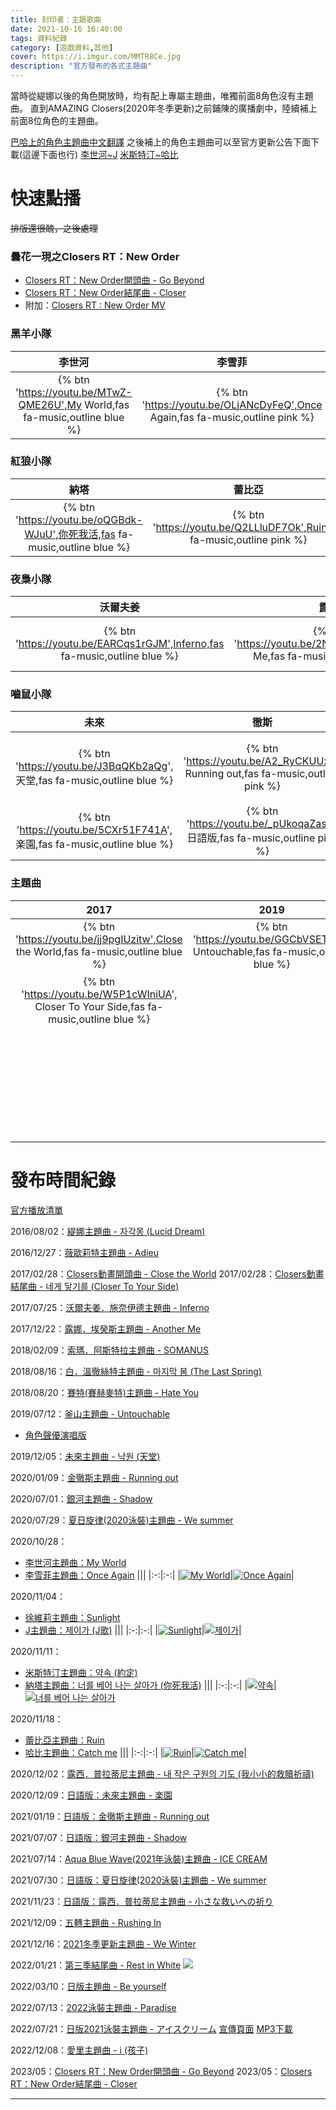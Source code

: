 ```yaml
---
title: 封印者：主題歌曲
date: 2021-10-16 16:40:00
tags: 資料紀錄
category: [遊戲資料,其他]
cover: https://i.imgur.com/MMTR8Ce.jpg
description: "官方發布的各式主題曲"
---
```


當時從緹娜以後的角色開放時，均有配上專屬主題曲，唯獨前面8角色沒有主題曲。
直到AMAZING Closers(2020年冬季更新)之前鋪陳的廣播劇中，陸續補上前面8位角色的主題曲。

[巴哈上的角色主題曲中文翻譯](https://forum.gamer.com.tw/C.php?bsn=23655&snA=6423)
之後補上的角色主題曲可以至官方更新公告下面下載(這邊下面也行)
[李世河~J](https://closers.nexon.com/News/GMNote/View?n4ArticleSN=478&n4ArticleCategorySN=3)
[米斯特汀~哈比](https://closers.nexon.com/News/GMNote/View?n4ArticleSN=479&n4ArticleCategorySN=3)

# 快速點播
~~排版還很醜，之後處理~~
### 曇花一現之Closers RT：New Order
- [Closers RT：New Order開頭曲 - Go Beyond](https://youtu.be/xruoEBWsMOo)
- [Closers RT：New Order結尾曲 - Closer](https://youtu.be/Wfi_SMMKvNY)
- 附加：[Closers RT : New Order MV](https://youtu.be/TXh4srE_AGA)

### 黑羊小隊
| 李世河 | 李雪菲 | 徐維莉 |  J  | 米斯特汀 |
| :--------: | :--------: | :--------: | :--------: | :--------: |
| {% btn 'https://youtu.be/MTwZ-QME26U',My World,fas fa-music,outline blue %} | {% btn 'https://youtu.be/OLjANcDyFeQ',Once Again,fas fa-music,outline pink %} | {% btn 'https://youtu.be/wJiSZ0wiCm4',Sunlight,fas fa-music,outline %} | {% btn 'https://youtu.be/rTIuf_DNUBQ',J歌,fas fa-music,outline orange %} | {% btn 'https://youtu.be/L2Gi5Oi9XNQ',約定,fas fa-music,outline green %} |
### 紅狼小隊
| 納塔 | 蕾比亞 | 哈比 |  緹娜  | 薇歐莉特 | 
| :--------: | :--------: | :--------: | :--------: | :--------: |
| {% btn 'https://youtu.be/oQGBdk-WJuU',你死我活,fas fa-music,outline blue %} | {% btn 'https://youtu.be/Q2LLluDF7Ok',Ruin,fas fa-music,outline pink %} | {% btn 'https://youtu.be/0MDtYNMZAQw',Catch me,fas fa-music,outline %} | {% btn 'https://youtu.be/dBT71GseOn0',Lucid Dream,fas fa-music,outline orange %} | {% btn 'https://youtu.be/JJjIFbzk_jM',Adieu,fas fa-music,outline green %} |
### 夜梟小隊
| 沃爾夫姜 | 露娜 | 索瑪 | 白 | 賽特 | 
| :--------: | :--------: | :--------: | :--------: | :--------: |
| {% btn 'https://youtu.be/EARCqs1rGJM',Inferno,fas fa-music,outline blue %} | {% btn 'https://youtu.be/2NWi2ian9x0',Another Me,fas fa-music,outline pink %} | {% btn 'https://youtu.be/v0R9VmkDjjQ',SOMANUS,fas fa-music,outline %} | {% btn 'https://youtu.be/behVkZOo36g',The Last Spring,fas fa-music,outline orange %} | {% btn 'https://youtu.be/8UMicrpHmeI',Hate You,fas fa-music,outline green %} |
### 嚙鼠小隊
| 未來 | 徹斯 | 銀河 | 露西 | 愛里 | 
| :--------: | :--------: | :--------: | :--------: | :--------: |
| {% btn 'https://youtu.be/J3BqQKb2aQg', 天堂,fas fa-music,outline blue %} | {% btn 'https://youtu.be/A2_RyCKUUx8', Running out,fas fa-music,outline pink %} | {% btn 'https://youtu.be/0KU3LmvCc1A',Shadow,fas fa-music,outline %} | {% btn 'https://youtu.be/RJ9k-1Z8q60',我小小的救贖祈禱,fas fa-music,outline orange %} | {% btn 'https://youtu.be/QJJbQxmFOtE', 孩子,fas fa-music,outline blue %} |
| {% btn 'https://youtu.be/5CXr51F741A', 楽園,fas fa-music,outline blue %} | {% btn 'https://youtu.be/_pUkoqaZasA', 日語版,fas fa-music,outline pink %} | {% btn 'https://youtu.be/yKvxNTV2Eos',日語版,fas fa-music,outline %} | {% btn 'https://youtu.be/Dwijmjdkm-w',小さな救いへの祈り,fas fa-music,outline orange %} |  |
### 主題曲
| 2017 | 2019 | 2020 | 2021 | 2022 |
| :--------: | :--------: | :--------: | :--------: | :--------: | 
| {% btn 'https://youtu.be/jj9pgIUzitw',Close the World,fas fa-music,outline blue %} | {% btn 'https://youtu.be/GGCbVSETqk0', Untouchable,fas fa-music,outline blue %} | {% btn 'https://youtu.be/yAW-k7eNDuQ', We summer,fas fa-music,outline blue %} | {% btn 'https://youtu.be/lxwhsF334eg', ICE CREAM,fas fa-music,outline blue %} | {% btn 'https://youtu.be/VSyNr7H7hCM',Rest in White,fas fa-music,outline blue %} |
| {% btn 'https://youtu.be/W5P1cWIniUA', Closer To Your Side,fas fa-music,outline blue %} || {% btn 'https://youtu.be/Xv_Q_dQDypI', 日語版,fas fa-music,outline blue %} | {% btn 'https://youtu.be/IYI2xBhZJHk', We Winter,fas fa-music,outline blue %} | {% btn 'https://youtu.be/K01FcoQ6NMU', Be yourself,fas fa-music,outline blue %} |
||||{% btn 'https://youtu.be/0MDtYNMZAQw', Rushing In,fas fa-music,outline blue %}| {% btn 'https://youtu.be/67-8B4OoaiE', Paradise,fas fa-music,outline blue %}
||||| {% btn 'https://youtu.be/hAAyZAUTj0I', アイスクリーム,fas fa-music,outline blue %}

# 發布時間紀錄
[官方播放清單](https://youtube.com/playlist?list=PLhSX9RskYYvKPKjQwSwEaiYoRKaWAuUHP)

2016/08/02：[緹娜主題曲 - 자각몽 (Lucid Dream)](https://youtu.be/dBT71GseOn0)

2016/12/27：[薇歐莉特主題曲 - Adieu](https://youtu.be/JJjIFbzk_jM)

2017/02/28：[Closers動畫開頭曲 - Close the World](https://youtu.be/jj9pgIUzitw)
2017/02/28：[Closers動畫結尾曲 - 네게 닿기를 (Closer To Your Side)](https://youtu.be/W5P1cWIniUA)

2017/07/25：[沃爾夫姜．施奈伊德主題曲 - Inferno](https://youtu.be/EARCqs1rGJM)

2017/12/22：[露娜．埃癸斯主題曲 - Another Me](https://youtu.be/2NWi2ian9x0)

2018/02/09：[索瑪．阿斯特拉主題曲 - SOMANUS](https://youtu.be/v0R9VmkDjjQ)

2018/08/16：[白．溫徹絲特主題曲 - 마지막 봄 (The Last Spring)](https://youtu.be/behVkZOo36g)

2018/08/20：[賽特(賽赫麥特)主題曲 - Hate You](https://youtu.be/8UMicrpHmeI)

2019/07/12：[釜山主題曲 - Untouchable](https://youtu.be/GGCbVSETqk0)
- [角色聲優演唱版](https://forum.gamer.com.tw/C.php?bsn=23655&snA=8574&tnum=2)

2019/12/05：[未來主題曲 - 낙원 (天堂)](https://youtu.be/J3BqQKb2aQg)

2020/01/09：[金徹斯主題曲 - Running out](https://youtu.be/A2_RyCKUUx8)

2020/07/01：[銀河主題曲 - Shadow](https://youtu.be/0KU3LmvCc1A)

2020/07/29：[夏日旋律(2020泳裝)主題曲 - We summer](https://youtu.be/yAW-k7eNDuQ)

2020/10/28：
- [李世河主題曲：My World](https://youtu.be/MTwZ-QME26U)
- [李雪菲主題曲：Once Again](https://youtu.be/OLjANcDyFeQ)
|||
|:-:|:-:|
|[![My World](https://file.nexon.com/NxFile/Download/FileDownloader.aspx?oidFile=5125189164421087643)](https://closers.vod.nexoncdn.co.kr/event/2020/201029_song_1251672//CLOSERS_Theme_song_Lee_Seha.zip)|[![Once Again](https://file.nexon.com/NxFile/Download/FileDownloader.aspx?oidFile=4981074075129479489)](https://closers.vod.nexoncdn.co.kr/event/2020/201029_song_1251672/CLOSERS_Theme_song_Lee_Seulbi.zip)|


2020/11/04：
- [徐維莉主題曲：Sunlight](https://youtu.be/wJiSZ0wiCm4)
- [J主題曲：제이가 (J歌)](https://youtu.be/rTIuf_DNUBQ)
|||
|:-:|:-:|
|[![Sunlight](https://file.nexon.com/NxFile/Download/FileDownloader.aspx?oidFile=4836958955773100451)](https://closers.vod.nexoncdn.co.kr/event/2020/201029_song_1251672/CLOSERS_Theme_song_Seo_Yuri_syri1105j.zip)|[![제이가](https://file.nexon.com/NxFile/Download/FileDownloader.aspx?oidFile=4836958822629114258)](https://closers.vod.nexoncdn.co.kr/event/2020/201029_song_1251672/CLOSERS_Theme_song_J_jj1105j.zip)|

2020/11/11：
- [米斯特汀主題曲：약속 (約定)](https://youtu.be/L2Gi5Oi9XNQ)
- [納塔主題曲：너를 베어 나는 살아가 (你死我活)](https://youtu.be/oQGBdk-WJuU)
|||
|:-:|:-:|
|[![약속](https://file.nexon.com/NxFile/Download/FileDownloader.aspx?oidFile=4909016390897238479)](https://closers.vod.nexoncdn.co.kr/event/2020/201112_song_ssobeii/CLOSERS_Theme%20song_Misteltein_d1vde.zip)|[![너를 베어 나는 살아가](https://file.nexon.com/NxFile/Download/FileDownloader.aspx?oidFile=5269304601605046670)](https://closers.vod.nexoncdn.co.kr/event/2020/201112_song_ssobeii/CLOSERS_Theme%20song_Nata_3udj1.zip)

2020/11/18：
- [蕾比亞主題曲：Ruin](https://youtu.be/Q2LLluDF7Ok)
- [哈比主題曲：Catch me](https://youtu.be/0MDtYNMZAQw)
|||
|:-:|:-:|
|[![Ruin](https://file.nexon.com/NxFile/Download/FileDownloader.aspx?oidFile=4981074143848956235)](https://closers.vod.nexoncdn.co.kr/event/2020/201119_song4_10294815/CLOSERS_Theme%20song_Levia_3f41a.zip)|[![Catch me](https://file.nexon.com/NxFile/Download/FileDownloader.aspx?oidFile=4764901503469093179)](https://closers.vod.nexoncdn.co.kr/event/2020/201119_song4_10294815/CLOSERS_Theme%20song_Harpy_7dju2.zip)|

2020/12/02：[露西．普拉蒂尼主題曲 - 내 작은 구원의 기도 (我小小的救贖祈禱)](https://youtu.be/RJ9k-1Z8q60)

2020/12/09：[日語版：未來主題曲 - 楽園](https://youtu.be/5CXr51F741A)

2021/01/19：[日語版：金徹斯主題曲 - Running out](https://youtu.be/_pUkoqaZasA)

2021/07/07：[日語版：銀河主題曲 - Shadow](https://youtu.be/yKvxNTV2Eos)

2021/07/14：[Aqua Blue Wave(2021年泳裝)主題曲 - ICE CREAM](https://youtu.be/lxwhsF334eg)

2021/07/30：[日語版：夏日旋律(2020泳裝)主題曲 - We summer](https://youtu.be/Xv_Q_dQDypI)

2021/11/23：[日語版：露西．普拉蒂尼主題曲 - 小さな救いへの祈り](https://youtu.be/Dwijmjdkm-w)

2021/12/09：[五轉主題曲 - Rushing In](https://youtu.be/qQNknb64_Z8)

2021/12/16：[2021冬季更新主題曲 - We Winter](https://youtu.be/IYI2xBhZJHk)

2022/01/21：[第三季結尾曲 - Rest in White](https://youtu.be/VSyNr7H7hCM)
![](http://img.youtube.com/vi/VSyNr7H7hCM/default.jpg)

2022/03/10：[日版主題曲 - Be yourself](https://youtu.be/K01FcoQ6NMU)

2022/07/13：[2022泳裝主題曲 - Paradise](https://youtu.be/67-8B4OoaiE)

2022/07/21：[日版2021泳裝主題曲 - アイスクリーム](https://youtu.be/hAAyZAUTj0I)
[宣傳頁面](https://closers.nexon.com/Events2022/0714/Costume) [MP3下載](https://closers.vod.nexoncdn.co.kr/event/2022/220714_costume_4DAF452CB59BE570/Closers_2022summer_Paradise_246B52A6.zip)

2022/12/08：[愛里主題曲 -  i (孩子)](https://youtu.be/VGiJ-LFobog)

2023/05：[Closers RT：New Order開頭曲 - Go Beyond](https://youtu.be/xruoEBWsMOo)
2023/05：[Closers RT：New Order結尾曲 - Closer](https://youtu.be/Wfi_SMMKvNY)

---